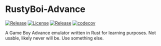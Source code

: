 # RustyBoi-Advance

[![Release](https://github.com/USA-RedDragon/rustyboi-advance/actions/workflows/release.yaml/badge.svg)](https://github.com/USA-RedDragon/rustyboi-advance/actions/workflows/release.yaml) [![License](https://badgen.net/github/license/USA-RedDragon/rustyboi-advance)](https://github.com/USA-RedDragon/rustyboi-advance/blob/main/LICENSE) [![Release](https://img.shields.io/github/release/USA-RedDragon/rustyboi-advance.svg)](https://github.com/USA-RedDragon/rustyboi-advance/releases/) [![codecov](https://codecov.io/gh/USA-RedDragon/rustyboi-advance/graph/badge.svg?token=4ZnAhYzHtU)](https://codecov.io/gh/USA-RedDragon/rustyboi-advance)

A Game Boy Advance emulator written in Rust for learning purposes. Not usable, likely never will be. Use something else.
